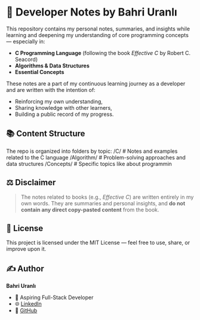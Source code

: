 # 🧠 Developer Notes by Bahri Uranlı

This repository contains my personal notes, summaries, and insights while learning and deepening my understanding of core programming concepts — especially in:

- **C Programming Language** (following the book *Effective C* by Robert C. Seacord)
- **Algorithms & Data Structures**
- **Essential Concepts**

These notes are a part of my continuous learning journey as a developer and are written with the intention of:
- Reinforcing my own understanding,
- Sharing knowledge with other learners,
- Building a public record of my progress.

## 📚 Content Structure

The repo is organized into folders by topic:
/C/ # Notes and examples related to the C language
/Algorithm/ # Problem-solving approaches and data structures
/Concepts/ # Specific topics like about programmin

## ⚖️ Disclaimer

> The notes related to books (e.g., *Effective C*) are written entirely in my own words. They are summaries and personal insights, and **do not contain any direct copy-pasted content** from the book.  

## 📌 License

This project is licensed under the MIT License — feel free to use, share, or improve upon it.

## ✍️ Author

**Bahri Uranlı**  
- 💼 Aspiring Full-Stack Developer  
- 🌐 [LinkedIn]([https://linkedin.com/in/...](https://www.linkedin.com/in/bahri-uranl%C4%B1-035318213/))  
- 🐙 [GitHub](https://github.com/Devxbu)  
